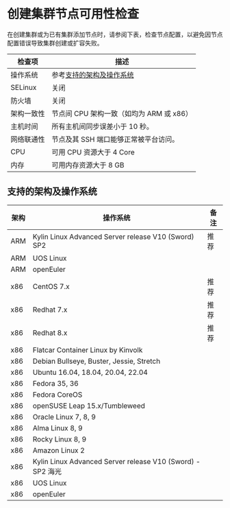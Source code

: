 # 创建集群节点可用性检查

在创建集群或为已有集群添加节点时，请参阅下表，检查节点配置，以避免因节点配置错误导致集群创建或扩容失败。

| 检查项          | 描述                                   |
| -------------- | -------------------------------------- |
| 操作系统        | 参考[支持的架构及操作系统](#支持的架构及操作系统)         |
| SELinux        | 关闭                                   |
| 防火墙	      | 关闭                                   |
| 架构一致性       | 节点间 CPU 架构一致（如均为 ARM 或 x86）   |
| 主机时间         | 所有主机间同步误差小于 10 秒。             |
| 网络联通性       | 节点及其 SSH 端口能够正常被平台访问。       |
| CPU            | 可用 CPU 资源大于 4 Core                |
| 内存            | 可用内存资源大于 8 GB                     |

## 支持的架构及操作系统

| 架构 | 操作系统                                                   | 备注 |
| ---- | ---------------------------------------------------------- | ---- |
| ARM  | Kylin Linux Advanced Server release V10 (Sword)  SP2       | 推荐 |
| ARM  | UOS Linux                                                  |      |
| ARM  | openEuler                                                  |      |
| x86  | CentOS 7.x                                                 | 推荐 |
| x86  | Redhat 7.x                                                 | 推荐 |
| x86  | Redhat 8.x                                                 | 推荐 |
| x86  | Flatcar Container Linux by Kinvolk                         |      |
| x86  | Debian Bullseye, Buster, Jessie, Stretch                   |      |
| x86  | Ubuntu 16.04, 18.04, 20.04, 22.04                          |      |
| x86  | Fedora 35, 36                                              |      |
| x86  | Fedora CoreOS                                              |      |
| x86  | openSUSE Leap 15.x/Tumbleweed                              |      |
| x86  | Oracle Linux 7, 8, 9                                       |      |
| x86  | Alma Linux 8, 9                                            |      |
| x86  | Rocky Linux 8, 9                                           |      |
| x86  | Amazon Linux 2                                             |      |
| x86  | Kylin Linux Advanced Server release V10 (Sword) - SP2 海光 |      |
| x86  | UOS Linux                                                  |      |
| x86  | openEuler                                                  |      |
